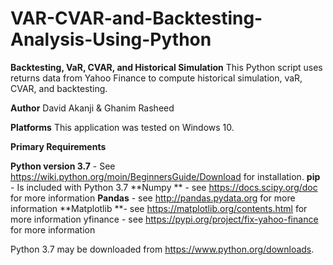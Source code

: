 # VAR-CVAR-and-Backtesting-Analysis-Using-Python

**Backtesting, VaR, CVAR, and Historical Simulation**
This Python script uses returns data from Yahoo Finance to compute historical simulation, vaR, CVAR, and backtesting.

**Author**
David Akanji & Ghanim Rasheed

**Platforms**
This application was tested on Windows 10.

**Primary Requirements**

**Python version 3.7** - See https://wiki.python.org/moin/BeginnersGuide/Download for installation.
**pip** - Is included with Python 3.7
**Numpy ** - see https://docs.scipy.org/doc for more information
**Pandas** - see http://pandas.pydata.org for more information
**Matplotlib **- see https://matplotlib.org/contents.html for more information
yfinance - see https://pypi.org/project/fix-yahoo-finance for more information

Python 3.7 may be downloaded from https://www.python.org/downloads.
